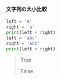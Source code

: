 #### 文字列の大小比較

```py
left = 'A'
right = 'a'
print(left < right)
left = 'abc'
right = 'abb'
print(left < right)
```

> True
>
> False
